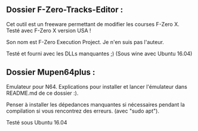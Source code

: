 Dossier F-Zero-Tracks-Editor :
------------------------------

Cet outil est un freeware permettant de modifier les courses F-Zero X.
Testé avec F-Zero X version USA !

Son nom est F-Zero Execution Project.
Je n'en suis pas l'auteur.

Testé et fourni avec les DLLs manquantes ;) (Sous wine avec Ubuntu 16.04)


Dossier Mupen64plus :
---------------------

Emulateur pour N64.
Explications pour installer et lancer l'émulateur dans README.md de ce dossier :).

Penser à installer les dépedances manquantes si nécessaires pendant la compilation si vous rencontrez des erreurs. (avec "sudo apt").

Testé sous Ubuntu 16.04

